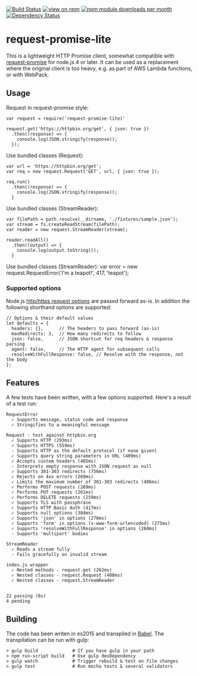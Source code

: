 [![Build Status](https://api.travis-ci.org/laurisvan/request-promise-lite.svg?branch=master)](https://travis-ci.org/laurisvan/request-promise-lite)
[![view on npm](http://img.shields.io/npm/v/request-promise-lite.svg)](https://www.npmjs.org/package/request-promise-lite)
[![npm module downloads per month](http://img.shields.io/npm/dm/request-promise-lite.svg)](https://www.npmjs.org/package/request-promise-lite)
[![Dependency Status](https://david-dm.org/laurisvan/request-promise-lite.svg)](https://david-dm.org/laurisvan/request-promise-lite)

# request-promise-lite

This is a lightweight HTTP Promise client, somewhat compatible with
[request-promise](https://www.npmjs.com/package/request-promise) for node.js 4 or later. It can be used as a replacement where the original client is too heavy, e.g. as part of AWS Lambda functions, or with WebPack.

## Usage

Request in request-promise style:
	
    var request = require('request-promise-lite)'
    
    request.get('https://httpbin.org/get', { json: true })
      .then((response) => {
        console.log(JSON.stringify(response));
      });

Use bundled classes (Request):

    var url = 'https://httpbin.org/get';
    var req = new request.Request('GET', url, { json: true });
    
    req.run()
      .then((response) => {
        console.log(JSON.stringify(response));
      }

Use bundled classes (StreamReader):

    var filePath = path.resolve(__dirname, './fixtures/sample.json');
    var stream = fs.createReadStream(filePath);
    var reader = new request.StreamReader(stream);
    
    reader.readAll()
      .then((output) => {
        console.log(output.toString());
      }

Use bundled classes (StreamReader):
    var error = new request.RequestError('I'm a teapot!', 417, 'teapot');

### Supported options

Node.js [http/https request options](https://nodejs.org/dist/latest-v4.x/docs/api/http.html#http_http_request_options_callback)
are passed forward as-is. In addition the following shorthand options are supported:

    // Options & their default values
    let defaults = {
      headers: {},      // The headers to pass forward (as-is)
      maxRedirects: 3,  // How many redirects to follow
      json: false,      // JSON shortcut for req headers & response parsing
      agent: false,     // The HTTP agent for subsequent calls
      resolveWithFullResponse: false, // Resolve with the response, not the body
    };

## Features

A few tests have been written, with a few options supported. Here's a result of a test run:

  ```
  RequestError
    ✓ Supports message, status code and response
    ✓ Stringifies to a meaningful message

  Request - test against httpbin.org
    ✓ Supports HTTP (293ms)
    ✓ Supports HTTPS (559ms)
    - Supports HTTP as the default protocol (if none given)
    ✓ Supports query string parameters in URL (409ms)
    ✓ Accepts custom headers (405ms)
    - Interprets empty response with JSON request as null
    ✓ Supports 301-303 redirects (756ms)
    ✓ Rejects on 4xx errors (269ms)
    ✓ Limits the maximum number of 301-303 redirects (406ms)
    ✓ Performs POST requests (269ms)
    ✓ Performs PUT requests (261ms)
    ✓ Performs DELETE requests (259ms)
    ✓ Supports TLS with passphrase
    ✓ Supports HTTP Basic Auth (417ms)
    ✓ Supports null options (384ms)
    ✓ Supports 'json' in options (276ms)
    ✓ Supports 'form' in options (x-www-form-urlencoded) (275ms)
    ✓ Supports 'resolveWithFullResponse' in options (260ms)
    - Supports 'multipart' bodies

  StreamReader
    ✓ Reads a stream fully
    - Fails gracefully on invalid stream

  index.js wrapper
    ✓ Nested methods - request.get (262ms)
    ✓ Nested classes - request.Request (408ms)
    ✓ Nested classes - request.StreamReader


  22 passing (6s)
  4 pending
  ```

## Building

The code has been writen in es2015 and transpiled in [Babel](https://babeljs.io/). The transpilation can be run with gulp:

    > gulp build             # If you have gulp in your path
    > npm run-script build   # Use gulp devDependency
    > gulp watch             # Trigger rebuild & test on file changes   
    > gulp test              # Run mocha tests & several validators
    
